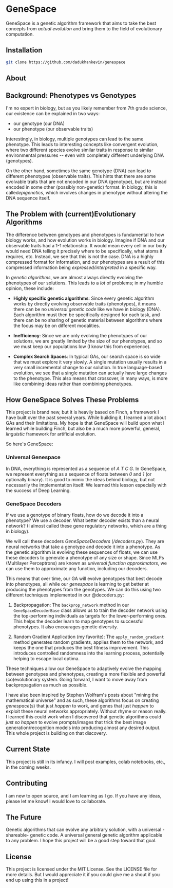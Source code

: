 # GeneSpace

GeneSpace is a genetic algorithm framework that aims to take the best concepts from *actual evolution* and bring them to the field of evolutionary computation.

## Installation
```bash
git clone https://github.com/dadukhankevin/genespace
```

## About

## Background: Phenotypes vs Genotypes
I'm no expert in biology, but as you likely remember from 7th grade science, our existence can be explained in two ways:

- our genotype (our DNA)
- our phenotype (our observable traits)


Interestingly, in biology, multiple genotypes can lead to the same phenotype. This leads to interesting concepts
like convergent evolution, where two different species evolve similar traits in response to similar environmental pressures -- even with completely different underlying DNA (genotypes).

On the other hand, sometimes the same genotype (DNA) can lead to different phenotypes (observable traits). This hints that there are some evolvable traits that are not encoded in our DNA (genotype), but are instead encoded in some other (possibly non-genetic) format. In biology, this is called*epigenetics*, which involves changes in phenotype without altering the DNA sequence itself. 

## The Problem with (current)Evolutionary Algorithms

The difference between genotypes and phenotypes is fundamental to how biology works, and how evolution works in biology. Imagine if DNA and our observable traits had a 1-1 relationship. It would mean every cell in our body would need DNA telling it precisely where to be specifically, what atoms it requires, etc. Instead, we see that this is not the case. DNA is a highly compressed format for information, and our phenotypes are a result of this compressed information being *expressed/interpreted* in a specific way.

In *genetic algorithms*, we are almost always directly evolving the phenotypes of our solutions. This leads to a *lot* of problems; in my humble opinion, these include:


- **Highly specific genetic algorithms**: Since every genetic algorithm works by directly evolving observable traits (phenotypes), it means there can be no *universal genetic code* like we have in biology (DNA). Each algorithm must then be specifically designed for each task, and there can be no sharing of genetic material between algorithms where the focus may be on different modalities.

- **Inefficiency**: Since we are only evolving the phenotypes of our solutions, we are greatly limited by the size of our phenotypes, and so we must keep our populations low (I know this from experience). 

- **Complex Search Spaces**: In typical GAs, our search space is so wide that we must explore it very slowly. A single mutation usually results in a very small incremental change to our solution. In true language-based evolution, we see that a single mutation can actually have large changes to the phenotype. This also means that crossover, in many ways, is more like combining ideas rather than combining phenotypes. 

## How GeneSpace Solves These Problems

This project is brand new, but it is heavily based on Finch, a framework I have built over the past several years. While building it, I learned a lot about GAs and their limitations. My hope is that GeneSpace will build upon what I learned while building Finch, but also be a much more powerful, general, *linguistic* framework for artificial evolution. 

So here's GeneSpace:

### Universal Genespace
In DNA, everything is represented as a sequence of *A* *T* *C* *G*. In GeneSpace, we represent everything as a sequence of floats between *0* and *1* (or optionally binary). It is good to mimic the ideas behind biology, but not necessarily the implementation itself. We learned this lesson especially with the success of Deep Learning.

### GeneSpace Decoders

If we use a genotype of binary floats, how do we decode it into a phenotype? We use a decoder. What better decoder exists than a neural network? (I almost called these gene regulatory networks, which are a thing in biology).

We will call these decoders *GeneSpaceDecoders* (*/decoders.py*). They are neural networks that take a genotype and decode it into a phenotype. As the genetic algorithm is evolving these sequences of floats, we can use these decoders to generate a phenotype of any size or shape. Since MLPs (Multilayer Perceptrons) are known as *universal function approximators*, we can use them to approximate any function, including our decoders.

This means that over time, our GA will evolve genotypes that best decode into phenotypes, all while our *genespace* is learning to get better at producing the phenotypes from the genotypes. We can do this using two different techniques implemented in our @decoders.py:

1. Backpropagation: The `backprop_network` method in our `GeneSpaceDecoderBase` class allows us to train the decoder network using the top-performing individuals as targets for the lower-performing ones. This helps the decoder learn to map genotypes to successful phenotypes. It also encourages genetic diversity.

2. Random Gradient Application (my favorite): The `apply_random_gradient` method generates random gradients, applies them to the network, and keeps the one that produces the best fitness improvement. This introduces controlled randomness into the learning process, potentially helping to escape local optima.

These techniques allow our GeneSpace to adaptively evolve the mapping between genotypes and phenotypes, creating a more flexible and powerful (co)evolutionary system. Going forward, I want to move away from backpropagation as much as possible.

I have also been inspired by Stephen Wolfram's posts about "mining the mathematical universe" and as such, these algorithms focus on creating *genespace*(s) that just *happen* to work, and genes that just *happen* to exploit these neural networks appropriately. Without rhyme or reason really. I learned this could work when I discovered that genetic algorithms could *just so happen* to evolve prompts/images that trick the best image generation/recognition models into producing almost any desired output. This whole project is building on that discovery. 

## Current State

This project is still in its infancy. I will post examples, colab notebooks, etc., in the coming weeks. 

## Contributing

I am new to open source, and I am learning as I go. If you have any ideas, please let me know! I would love to collaborate. 


## The Future

Genetic algorithms that can evolve any arbitrary solution, with a universal -shareable- genetic code. A universal general genetic algorithm applicable to any problem. I hope this project will be a good step toward that goal. 

## License

This project is licensed under the MIT License. See the LICENSE file for more details. But I would appreciate it if you could give me a shout if you end up using this in a project!
